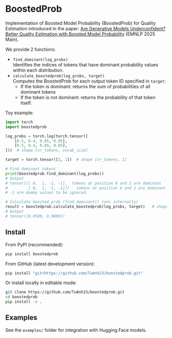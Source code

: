 # BoostedProb

Implementation of Boosted Model Probability (BoostedProb) for Quality Estimation introduced in the paper: [Are Generative Models Underconfident? Better Quality Estimation with Boosted Model Probability](https://arxiv.org/abs/2502.11115) (EMNLP 2025 Main).

We provide 2 functions:
- `find_dominant(log_probs)` <br>
    Identifies the indices of tokens that have dominant probability values within each distribution.
- `calculate_boostedprob(log_probs, target)` <br> Computes the BoostedProb for each output token ID specified in `target`:
    - If the token is dominant: returns the sum of probabilities of all dominant tokens
    - If the token is not dominant: returns the probability of that token itself.

Toy example:
```python
import torch
import boostedprob

log_probs = torch.log(torch.tensor([
    [0.5, 0.4, 0.05, 0.05],
    [0.5, 0.4, 0.05, 0.05],
]))  # shape [nr_tokens, vocab_size]

target = torch.tensor([2, 1])  # shape [nr_tokens, 1]

# Find dominant tokens
print(boostedprob.find_dominant(log_probs))
# Output
# tensor([[ 0,  1, -1, -1],  tokens at position 0 and 1 are dominant
#         [ 0,  1, -1, -1]])   tokens at position 0 and 1 are dominant
# -1 are dummy values to be ignored.

# Calculate boosted prob (find_dominant() runs internally)
result = boostedprob.calculate_boostedprob(log_probs, target)   # shape [nr_tokens, 1]
# Output
# tensor([0.0500, 0.9000])
```

## Install

From PyPI (recommended):
```bash
pip install boostedprob
```

From GitHub (latest development version):
```bash
pip install "git+https://github.com/TuAnh23/boostedprob.git"
```

Or install locally in editable mode:

```bash
git clone https://github.com/TuAnh23/boostedprob.git
cd boostedprob
pip install -e .
```

## Examples

See the `examples/` folder for integration with Hugging Face models.